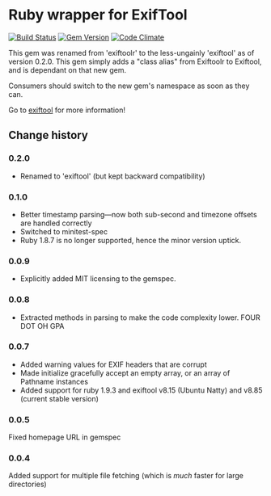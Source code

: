 # Ruby wrapper for ExifTool

[![Build Status](https://secure.travis-ci.org/mceachen/exiftoolr.png?branch=master)](http://travis-ci.org/mceachen/exiftoolr)
[![Gem Version](https://badge.fury.io/rb/exiftoolr.png)](http://rubygems.org/gems/exiftoolr)
[![Code Climate](https://codeclimate.com/github/mceachen/exiftool.png)](https://codeclimate.com/github/mceachen/exiftool)

This gem was renamed from 'exiftoolr' to the less-ungainly 'exiftool'
as of version 0.2.0. This gem simply adds a "class alias" from Exiftoolr to Exiftool,
and is dependant on that new gem.

Consumers should switch to the new gem's namespace as soon as they can.

Go to [exiftool](https://github.com/mceachen/exiftool) for more information!

## Change history

### 0.2.0

* Renamed to 'exiftool' (but kept backward compatibility)

### 0.1.0

* Better timestamp parsing—now both sub-second and timezone offsets are handled correctly
* Switched to minitest-spec
* Ruby 1.8.7 is no longer supported, hence the minor version uptick.

### 0.0.9

* Explicitly added MIT licensing to the gemspec.

### 0.0.8

* Extracted methods in parsing to make the code complexity lower. FOUR DOT OH GPA

### 0.0.7

* Added warning values for EXIF headers that are corrupt
* Made initialize gracefully accept an empty array, or an array of Pathname instances
* Added support for ruby 1.9.3 and exiftool v8.15 (Ubuntu Natty) and v8.85 (current stable version)

### 0.0.5

Fixed homepage URL in gemspec

### 0.0.4

Added support for multiple file fetching (which is *much* faster for large directories)

